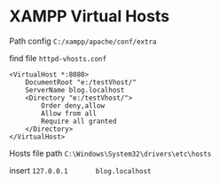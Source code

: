 # XAMPP Virtual Hosts

Path config `C:/xampp/apache/conf/extra`

find file `httpd-vhosts.conf`


```
<VirtualHost *:8080>
    DocumentRoot "e:/testVhost/"
    ServerName blog.localhost
    <Directory "e:/testVhost/">
        Order deny,allow
        Allow from all
        Require all granted
    </Directory>
</VirtualHost>
```

Hosts file path `C:\Windows\System32\drivers\etc\hosts`

insert `127.0.0.1       blog.localhost`
